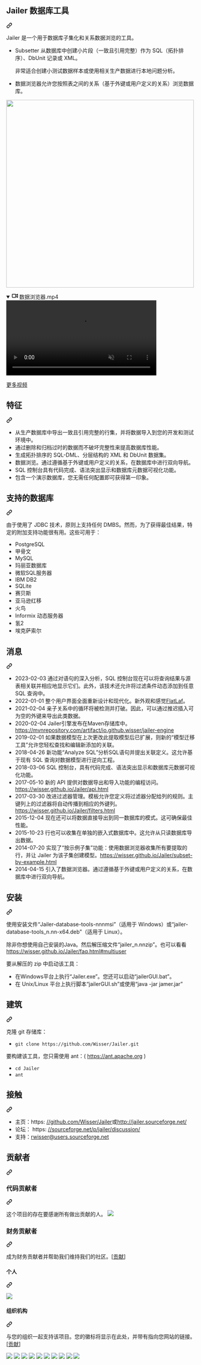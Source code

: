 <div class="Box-sc-g0xbh4-0 bJMeLZ js-snippet-clipboard-copy-unpositioned" data-hpc="true"><article class="markdown-body entry-content container-lg" itemprop="text"><div class="markdown-heading" dir="auto"><h1 tabindex="-1" class="heading-element" dir="auto"><font style="vertical-align: inherit;"><font style="vertical-align: inherit;">Jailer 数据库工具</font></font></h1><a id="user-content-jailer-database-tool" class="anchor" aria-label="永久链接：Jailer 数据库工具" href="#jailer-database-tool"><svg class="octicon octicon-link" viewBox="0 0 16 16" version="1.1" width="16" height="16" aria-hidden="true"><path d="m7.775 3.275 1.25-1.25a3.5 3.5 0 1 1 4.95 4.95l-2.5 2.5a3.5 3.5 0 0 1-4.95 0 .751.751 0 0 1 .018-1.042.751.751 0 0 1 1.042-.018 1.998 1.998 0 0 0 2.83 0l2.5-2.5a2.002 2.002 0 0 0-2.83-2.83l-1.25 1.25a.751.751 0 0 1-1.042-.018.751.751 0 0 1-.018-1.042Zm-4.69 9.64a1.998 1.998 0 0 0 2.83 0l1.25-1.25a.751.751 0 0 1 1.042.018.751.751 0 0 1 .018 1.042l-1.25 1.25a3.5 3.5 0 1 1-4.95-4.95l2.5-2.5a3.5 3.5 0 0 1 4.95 0 .751.751 0 0 1-.018 1.042.751.751 0 0 1-1.042.018 1.998 1.998 0 0 0-2.83 0l-2.5 2.5a1.998 1.998 0 0 0 0 2.83Z"></path></svg></a></div>
<p dir="auto"><font style="vertical-align: inherit;"><font style="vertical-align: inherit;">Jailer 是一个用于数据库子集化和关系数据浏览的工具。</font></font></p>
<ul dir="auto">
<li>
<p dir="auto"><font style="vertical-align: inherit;"><font style="vertical-align: inherit;">Subsetter 从数据库中创建小片段（一致且引用完整）作为 SQL（拓扑排序）、DbUnit 记录或 XML。</font></font></p>
<p dir="auto"><font style="vertical-align: inherit;"><font style="vertical-align: inherit;">非常适合创建小测试数据样本或使用相关生产数据进行本地问题分析。</font></font></p>
</li>
<li>
<p dir="auto"><font style="vertical-align: inherit;"><font style="vertical-align: inherit;">数据浏览器允许您按照表之间的关系（基于外键或用户定义的关系）浏览数据库。</font></font></p>
</li>
</ul>
<p dir="auto"><a target="_blank" rel="noopener noreferrer" href="/Wisser/Jailer/blob/master/docs/screenshot.png"><img src="/Wisser/Jailer/raw/master/docs/screenshot.png" width="500" style="max-width: 100%;"></a></p>
<details open="" class="details-reset border rounded-2">
  <summary class="px-3 py-2">
    <svg aria-hidden="true" height="16" viewBox="0 0 16 16" version="1.1" width="16" data-view-component="true" class="octicon octicon-device-camera-video">
    <path d="M16 3.75v8.5a.75.75 0 0 1-1.136.643L11 10.575v.675A1.75 1.75 0 0 1 9.25 13h-7.5A1.75 1.75 0 0 1 0 11.25v-6.5C0 3.784.784 3 1.75 3h7.5c.966 0 1.75.784 1.75 1.75v.675l3.864-2.318A.75.75 0 0 1 16 3.75Zm-6.5 1a.25.25 0 0 0-.25-.25h-7.5a.25.25 0 0 0-.25.25v6.5c0 .138.112.25.25.25h7.5a.25.25 0 0 0 .25-.25v-6.5ZM11 8.825l3.5 2.1v-5.85l-3.5 2.1Z"></path>
</svg>
    <span aria-label="视频描述 DataBrowser.mp4" class="m-1"><font style="vertical-align: inherit;"><font style="vertical-align: inherit;">数据浏览器.mp4</font></font></span>
    <span class="dropdown-caret"></span>
  </summary>

  <video src="https://private-user-images.githubusercontent.com/861721/142761281-299bddc4-eea7-4f26-8c24-54fccb31b152.mp4?jwt=eyJhbGciOiJIUzI1NiIsInR5cCI6IkpXVCJ9.eyJpc3MiOiJnaXRodWIuY29tIiwiYXVkIjoicmF3LmdpdGh1YnVzZXJjb250ZW50LmNvbSIsImtleSI6ImtleTUiLCJleHAiOjE3MTAzMTMwNDcsIm5iZiI6MTcxMDMxMjc0NywicGF0aCI6Ii84NjE3MjEvMTQyNzYxMjgxLTI5OWJkZGM0LWVlYTctNGYyNi04YzI0LTU0ZmNjYjMxYjE1Mi5tcDQ_WC1BbXotQWxnb3JpdGhtPUFXUzQtSE1BQy1TSEEyNTYmWC1BbXotQ3JlZGVudGlhbD1BS0lBVkNPRFlMU0E1M1BRSzRaQSUyRjIwMjQwMzEzJTJGdXMtZWFzdC0xJTJGczMlMkZhd3M0X3JlcXVlc3QmWC1BbXotRGF0ZT0yMDI0MDMxM1QwNjUyMjdaJlgtQW16LUV4cGlyZXM9MzAwJlgtQW16LVNpZ25hdHVyZT02MzU1NjNmYmI4ODY5Y2JhYmZjMzBkYmQ0Y2MwZThlMmRjOWE5YzVhYWYwYTFmYjBmNjRhYjNjMDgzMjNmM2FkJlgtQW16LVNpZ25lZEhlYWRlcnM9aG9zdCZhY3Rvcl9pZD0wJmtleV9pZD0wJnJlcG9faWQ9MCJ9.WdrnNzbPge4ftWQbgO40MoLPNX3egyCeHe2vDuZSVIs" data-canonical-src="https://private-user-images.githubusercontent.com/861721/142761281-299bddc4-eea7-4f26-8c24-54fccb31b152.mp4?jwt=eyJhbGciOiJIUzI1NiIsInR5cCI6IkpXVCJ9.eyJpc3MiOiJnaXRodWIuY29tIiwiYXVkIjoicmF3LmdpdGh1YnVzZXJjb250ZW50LmNvbSIsImtleSI6ImtleTUiLCJleHAiOjE3MTAzMTMwNDcsIm5iZiI6MTcxMDMxMjc0NywicGF0aCI6Ii84NjE3MjEvMTQyNzYxMjgxLTI5OWJkZGM0LWVlYTctNGYyNi04YzI0LTU0ZmNjYjMxYjE1Mi5tcDQ_WC1BbXotQWxnb3JpdGhtPUFXUzQtSE1BQy1TSEEyNTYmWC1BbXotQ3JlZGVudGlhbD1BS0lBVkNPRFlMU0E1M1BRSzRaQSUyRjIwMjQwMzEzJTJGdXMtZWFzdC0xJTJGczMlMkZhd3M0X3JlcXVlc3QmWC1BbXotRGF0ZT0yMDI0MDMxM1QwNjUyMjdaJlgtQW16LUV4cGlyZXM9MzAwJlgtQW16LVNpZ25hdHVyZT02MzU1NjNmYmI4ODY5Y2JhYmZjMzBkYmQ0Y2MwZThlMmRjOWE5YzVhYWYwYTFmYjBmNjRhYjNjMDgzMjNmM2FkJlgtQW16LVNpZ25lZEhlYWRlcnM9aG9zdCZhY3Rvcl9pZD0wJmtleV9pZD0wJnJlcG9faWQ9MCJ9.WdrnNzbPge4ftWQbgO40MoLPNX3egyCeHe2vDuZSVIs" controls="controls" muted="muted" class="d-block rounded-bottom-2 border-top width-fit" style="max-height:640px; min-height: 200px">

  </video>
</details>

<p dir="auto"><a href="https://wisser.github.io/Jailer/videos.html" rel="nofollow"><font style="vertical-align: inherit;"><font style="vertical-align: inherit;">更多视频</font></font></a></p>
<div class="markdown-heading" dir="auto"><h2 tabindex="-1" class="heading-element" dir="auto"><font style="vertical-align: inherit;"><font style="vertical-align: inherit;">特征</font></font></h2><a id="user-content-features" class="anchor" aria-label="永久链接：特点" href="#features"><svg class="octicon octicon-link" viewBox="0 0 16 16" version="1.1" width="16" height="16" aria-hidden="true"><path d="m7.775 3.275 1.25-1.25a3.5 3.5 0 1 1 4.95 4.95l-2.5 2.5a3.5 3.5 0 0 1-4.95 0 .751.751 0 0 1 .018-1.042.751.751 0 0 1 1.042-.018 1.998 1.998 0 0 0 2.83 0l2.5-2.5a2.002 2.002 0 0 0-2.83-2.83l-1.25 1.25a.751.751 0 0 1-1.042-.018.751.751 0 0 1-.018-1.042Zm-4.69 9.64a1.998 1.998 0 0 0 2.83 0l1.25-1.25a.751.751 0 0 1 1.042.018.751.751 0 0 1 .018 1.042l-1.25 1.25a3.5 3.5 0 1 1-4.95-4.95l2.5-2.5a3.5 3.5 0 0 1 4.95 0 .751.751 0 0 1-.018 1.042.751.751 0 0 1-1.042.018 1.998 1.998 0 0 0-2.83 0l-2.5 2.5a1.998 1.998 0 0 0 0 2.83Z"></path></svg></a></div>
<ul dir="auto">
<li><font style="vertical-align: inherit;"><font style="vertical-align: inherit;">从生产数据库中导出一致且引用完整的行集，并将数据导入到您的开发和测试环境中。</font></font></li>
<li><font style="vertical-align: inherit;"><font style="vertical-align: inherit;">通过删除和归档过时的数据而不破坏完整性来提高数据库性能。</font></font></li>
<li><font style="vertical-align: inherit;"><font style="vertical-align: inherit;">生成拓扑排序的 SQL-DML、分层结构的 XML 和 DbUnit 数据集。</font></font></li>
<li><font style="vertical-align: inherit;"><font style="vertical-align: inherit;">数据浏览。</font><font style="vertical-align: inherit;">通过遵循基于外键或用户定义的关系，在数据库中进行双向导航。</font></font></li>
<li><font style="vertical-align: inherit;"><font style="vertical-align: inherit;">SQL 控制台具有代码完成、语法突出显示和数据库元数据可视化功能。</font></font></li>
<li><font style="vertical-align: inherit;"><font style="vertical-align: inherit;">包含一个演示数据库，您无需任何配置即可获得第一印象。</font></font></li>
</ul>
<div class="markdown-heading" dir="auto"><h2 tabindex="-1" class="heading-element" dir="auto"><font style="vertical-align: inherit;"><font style="vertical-align: inherit;">支持的数据库</font></font></h2><a id="user-content-supported-databases" class="anchor" aria-label="永久链接：支持的数据库" href="#supported-databases"><svg class="octicon octicon-link" viewBox="0 0 16 16" version="1.1" width="16" height="16" aria-hidden="true"><path d="m7.775 3.275 1.25-1.25a3.5 3.5 0 1 1 4.95 4.95l-2.5 2.5a3.5 3.5 0 0 1-4.95 0 .751.751 0 0 1 .018-1.042.751.751 0 0 1 1.042-.018 1.998 1.998 0 0 0 2.83 0l2.5-2.5a2.002 2.002 0 0 0-2.83-2.83l-1.25 1.25a.751.751 0 0 1-1.042-.018.751.751 0 0 1-.018-1.042Zm-4.69 9.64a1.998 1.998 0 0 0 2.83 0l1.25-1.25a.751.751 0 0 1 1.042.018.751.751 0 0 1 .018 1.042l-1.25 1.25a3.5 3.5 0 1 1-4.95-4.95l2.5-2.5a3.5 3.5 0 0 1 4.95 0 .751.751 0 0 1-.018 1.042.751.751 0 0 1-1.042.018 1.998 1.998 0 0 0-2.83 0l-2.5 2.5a1.998 1.998 0 0 0 0 2.83Z"></path></svg></a></div>
<p dir="auto"><font style="vertical-align: inherit;"><font style="vertical-align: inherit;">由于使用了 JDBC 技术，原则上支持任何 DMBS。</font><font style="vertical-align: inherit;">然而，为了获得最佳结果，特定的附加支持功能很有用。</font><font style="vertical-align: inherit;">这些可用于：</font></font></p>
<ul dir="auto">
<li><font style="vertical-align: inherit;"><font style="vertical-align: inherit;">PostgreSQL</font></font></li>
<li><font style="vertical-align: inherit;"><font style="vertical-align: inherit;">甲骨文</font></font></li>
<li><font style="vertical-align: inherit;"><font style="vertical-align: inherit;">MySQL</font></font></li>
<li><font style="vertical-align: inherit;"><font style="vertical-align: inherit;">玛丽亚数据库</font></font></li>
<li><font style="vertical-align: inherit;"><font style="vertical-align: inherit;">微软SQL服务器</font></font></li>
<li><font style="vertical-align: inherit;"><font style="vertical-align: inherit;">IBM DB2</font></font></li>
<li><font style="vertical-align: inherit;"><font style="vertical-align: inherit;">SQLite</font></font></li>
<li><font style="vertical-align: inherit;"><font style="vertical-align: inherit;">赛贝斯</font></font></li>
<li><font style="vertical-align: inherit;"><font style="vertical-align: inherit;">亚马逊红移</font></font></li>
<li><font style="vertical-align: inherit;"><font style="vertical-align: inherit;">火鸟</font></font></li>
<li><font style="vertical-align: inherit;"><font style="vertical-align: inherit;">Informix 动态服务器</font></font></li>
<li><font style="vertical-align: inherit;"><font style="vertical-align: inherit;">氢2</font></font></li>
<li><font style="vertical-align: inherit;"><font style="vertical-align: inherit;">埃克萨索尔</font></font></li>
</ul>
<div class="markdown-heading" dir="auto"><h2 tabindex="-1" class="heading-element" dir="auto"><font style="vertical-align: inherit;"><font style="vertical-align: inherit;">消息</font></font></h2><a id="user-content-news" class="anchor" aria-label="永久链接：新闻" href="#news"><svg class="octicon octicon-link" viewBox="0 0 16 16" version="1.1" width="16" height="16" aria-hidden="true"><path d="m7.775 3.275 1.25-1.25a3.5 3.5 0 1 1 4.95 4.95l-2.5 2.5a3.5 3.5 0 0 1-4.95 0 .751.751 0 0 1 .018-1.042.751.751 0 0 1 1.042-.018 1.998 1.998 0 0 0 2.83 0l2.5-2.5a2.002 2.002 0 0 0-2.83-2.83l-1.25 1.25a.751.751 0 0 1-1.042-.018.751.751 0 0 1-.018-1.042Zm-4.69 9.64a1.998 1.998 0 0 0 2.83 0l1.25-1.25a.751.751 0 0 1 1.042.018.751.751 0 0 1 .018 1.042l-1.25 1.25a3.5 3.5 0 1 1-4.95-4.95l2.5-2.5a3.5 3.5 0 0 1 4.95 0 .751.751 0 0 1-.018 1.042.751.751 0 0 1-1.042.018 1.998 1.998 0 0 0-2.83 0l-2.5 2.5a1.998 1.998 0 0 0 0 2.83Z"></path></svg></a></div>
<ul dir="auto">
<li><font style="vertical-align: inherit;"><font style="vertical-align: inherit;">2023-02-03 通过对语句的深入分析，SQL 控制台现在可以将查询结果与源表相关联并相应地显示它们。</font><font style="vertical-align: inherit;">此外，该技术还允许将过滤条件动态添加到任意 SQL 查询中。</font></font></li>
<li><font style="vertical-align: inherit;"><font style="vertical-align: inherit;">2022-01-01 整个用户界面全面重新设计和现代化。</font><font style="vertical-align: inherit;">新外观和感觉</font></font><a href="https://github.com/JFormDesigner/FlatLaf"><font style="vertical-align: inherit;"><font style="vertical-align: inherit;">FlatLaf</font></font></a><font style="vertical-align: inherit;"><font style="vertical-align: inherit;">。</font></font></li>
<li><font style="vertical-align: inherit;"><font style="vertical-align: inherit;">2021-02-04 亲子关系中的循环将被检测并打破。</font><font style="vertical-align: inherit;">因此，可以通过推迟插入可为空的外键来导出此类数据。</font></font></li>
<li><font style="vertical-align: inherit;"><font style="vertical-align: inherit;">2020-02-04 Jailer引擎发布在Maven存储库中。</font></font><a href="https://mvnrepository.com/artifact/io.github.wisser/jailer-engine" rel="nofollow"><font style="vertical-align: inherit;"><font style="vertical-align: inherit;">https://mvnrepository.com/artifact/io.github.wisser/jailer-engine</font></font></a></li>
<li><font style="vertical-align: inherit;"><font style="vertical-align: inherit;">2019-02-01 如果数据模型在上次更改此提取模型后已扩展，则新的“模型迁移工具”允许您轻松查找和编辑新添加的关联。</font></font></li>
<li><font style="vertical-align: inherit;"><font style="vertical-align: inherit;">2018-04-26 新功能“Analyze SQL”分析SQL语句并提出关联定义。</font><font style="vertical-align: inherit;">这允许基于现有 SQL 查询对数据模型进行逆向工程。</font></font></li>
<li><font style="vertical-align: inherit;"><font style="vertical-align: inherit;">2018-03-06 SQL 控制台，具有代码完成、语法突出显示和数据库元数据可视化功能。</font></font></li>
<li><font style="vertical-align: inherit;"><font style="vertical-align: inherit;">2017-05-10 新的 API 提供对数据导出和导入功能的编程访问。</font></font><a href="https://wisser.github.io/Jailer/api.html" rel="nofollow"><font style="vertical-align: inherit;"><font style="vertical-align: inherit;">https://wisser.github.io/Jailer/api.html</font></font></a></li>
<li><font style="vertical-align: inherit;"><font style="vertical-align: inherit;">2017-03-30 改进过滤器管理。</font><font style="vertical-align: inherit;">模板允许您定义将过滤器分配给列的规则。</font><font style="vertical-align: inherit;">主键列上的过滤器将自动传播到相应的外键列。</font></font><a href="https://wisser.github.io/Jailer/filters.html" rel="nofollow"><font style="vertical-align: inherit;"><font style="vertical-align: inherit;">https://wisser.github.io/Jailer/filters.html</font></font></a></li>
<li><font style="vertical-align: inherit;"><font style="vertical-align: inherit;">2015-12-04 现在还可以将数据直接导出到同一数据库的模式。</font><font style="vertical-align: inherit;">这可确保最佳性能。</font></font></li>
<li><font style="vertical-align: inherit;"><font style="vertical-align: inherit;">2015-10-23 行也可以收集在单独的嵌入式数据库中。</font><font style="vertical-align: inherit;">这允许从只读数据库导出数据。</font></font></li>
<li><font style="vertical-align: inherit;"><font style="vertical-align: inherit;">2014-07-20 实现了“按示例子集”功能：使用数据浏览器收集所有要提取的行，并让 Jailer 为该子集创建模型。</font></font><a href="https://wisser.github.io/Jailer/subset-by-example.html" rel="nofollow"><font style="vertical-align: inherit;"><font style="vertical-align: inherit;">https://wisser.github.io/Jailer/subset-by-example.html</font></font></a></li>
<li><font style="vertical-align: inherit;"><font style="vertical-align: inherit;">2014-04-15 引入了数据浏览器。</font><font style="vertical-align: inherit;">通过遵循基于外键或用户定义的关系，在数据库中进行双向导航。</font></font></li>
</ul>
<div class="markdown-heading" dir="auto"><h2 tabindex="-1" class="heading-element" dir="auto"><font style="vertical-align: inherit;"><font style="vertical-align: inherit;">安装</font></font></h2><a id="user-content-installation" class="anchor" aria-label="永久链接：安装" href="#installation"><svg class="octicon octicon-link" viewBox="0 0 16 16" version="1.1" width="16" height="16" aria-hidden="true"><path d="m7.775 3.275 1.25-1.25a3.5 3.5 0 1 1 4.95 4.95l-2.5 2.5a3.5 3.5 0 0 1-4.95 0 .751.751 0 0 1 .018-1.042.751.751 0 0 1 1.042-.018 1.998 1.998 0 0 0 2.83 0l2.5-2.5a2.002 2.002 0 0 0-2.83-2.83l-1.25 1.25a.751.751 0 0 1-1.042-.018.751.751 0 0 1-.018-1.042Zm-4.69 9.64a1.998 1.998 0 0 0 2.83 0l1.25-1.25a.751.751 0 0 1 1.042.018.751.751 0 0 1 .018 1.042l-1.25 1.25a3.5 3.5 0 1 1-4.95-4.95l2.5-2.5a3.5 3.5 0 0 1 4.95 0 .751.751 0 0 1-.018 1.042.751.751 0 0 1-1.042.018 1.998 1.998 0 0 0-2.83 0l-2.5 2.5a1.998 1.998 0 0 0 0 2.83Z"></path></svg></a></div>
<p dir="auto"><font style="vertical-align: inherit;"><font style="vertical-align: inherit;">使用安装文件“Jailer-database-tools-nnnmsi”（适用于 Windows）或“jailer-database-tools_n.nn-x64.deb”（适用于 Linux）。</font></font></p>
<p dir="auto"><font style="vertical-align: inherit;"><font style="vertical-align: inherit;">除非你想使用自己安装的Java。</font><font style="vertical-align: inherit;">然后解压缩文件“jailer_n.nnzip”。</font><font style="vertical-align: inherit;">也可以看看</font></font><a href="https://wisser.github.io/Jailer/faq.html#multiuser" rel="nofollow"></a><a href="https://wisser.github.io/Jailer/faq.html#multiuser" rel="nofollow"><font style="vertical-align: inherit;"><font style="vertical-align: inherit;">https://wisser.github.io/Jailer/faq.html#multiuser</font></font></a></p>
<p dir="auto"><font style="vertical-align: inherit;"><font style="vertical-align: inherit;">要从解压的 zip 中启动该工具：</font></font></p>
<ul dir="auto">
<li><font style="vertical-align: inherit;"><font style="vertical-align: inherit;">在Windows平台上执行“Jailer.exe”。</font><font style="vertical-align: inherit;">您还可以启动“jailerGUI.bat”。</font></font></li>
<li><font style="vertical-align: inherit;"><font style="vertical-align: inherit;">在 Unix/Linux 平台上执行脚本“jailerGUI.sh”或使用“java -jar jamer.jar”</font></font></li>
</ul>
<div class="markdown-heading" dir="auto"><h2 tabindex="-1" class="heading-element" dir="auto"><font style="vertical-align: inherit;"><font style="vertical-align: inherit;">建筑</font></font></h2><a id="user-content-building" class="anchor" aria-label="永久链接： 建筑" href="#building"><svg class="octicon octicon-link" viewBox="0 0 16 16" version="1.1" width="16" height="16" aria-hidden="true"><path d="m7.775 3.275 1.25-1.25a3.5 3.5 0 1 1 4.95 4.95l-2.5 2.5a3.5 3.5 0 0 1-4.95 0 .751.751 0 0 1 .018-1.042.751.751 0 0 1 1.042-.018 1.998 1.998 0 0 0 2.83 0l2.5-2.5a2.002 2.002 0 0 0-2.83-2.83l-1.25 1.25a.751.751 0 0 1-1.042-.018.751.751 0 0 1-.018-1.042Zm-4.69 9.64a1.998 1.998 0 0 0 2.83 0l1.25-1.25a.751.751 0 0 1 1.042.018.751.751 0 0 1 .018 1.042l-1.25 1.25a3.5 3.5 0 1 1-4.95-4.95l2.5-2.5a3.5 3.5 0 0 1 4.95 0 .751.751 0 0 1-.018 1.042.751.751 0 0 1-1.042.018 1.998 1.998 0 0 0-2.83 0l-2.5 2.5a1.998 1.998 0 0 0 0 2.83Z"></path></svg></a></div>
<p dir="auto"><font style="vertical-align: inherit;"><font style="vertical-align: inherit;">克隆 git 存储库：</font></font></p>
<ul dir="auto">
<li><code>git clone https://github.com/Wisser/Jailer.git</code></li>
</ul>
<p dir="auto"><font style="vertical-align: inherit;"><font style="vertical-align: inherit;">要构建该工具，您只需使用 ant：( </font></font><a href="https://ant.apache.org" rel="nofollow"><font style="vertical-align: inherit;"><font style="vertical-align: inherit;">https://ant.apache.org</font></font></a><font style="vertical-align: inherit;"><font style="vertical-align: inherit;"> )</font></font></p>
<ul dir="auto">
<li><code>cd Jailer</code></li>
<li><code>ant</code></li>
</ul>
<div class="markdown-heading" dir="auto"><h2 tabindex="-1" class="heading-element" dir="auto"><font style="vertical-align: inherit;"><font style="vertical-align: inherit;">接触</font></font></h2><a id="user-content-contact" class="anchor" aria-label="永久链接：联系方式" href="#contact"><svg class="octicon octicon-link" viewBox="0 0 16 16" version="1.1" width="16" height="16" aria-hidden="true"><path d="m7.775 3.275 1.25-1.25a3.5 3.5 0 1 1 4.95 4.95l-2.5 2.5a3.5 3.5 0 0 1-4.95 0 .751.751 0 0 1 .018-1.042.751.751 0 0 1 1.042-.018 1.998 1.998 0 0 0 2.83 0l2.5-2.5a2.002 2.002 0 0 0-2.83-2.83l-1.25 1.25a.751.751 0 0 1-1.042-.018.751.751 0 0 1-.018-1.042Zm-4.69 9.64a1.998 1.998 0 0 0 2.83 0l1.25-1.25a.751.751 0 0 1 1.042.018.751.751 0 0 1 .018 1.042l-1.25 1.25a3.5 3.5 0 1 1-4.95-4.95l2.5-2.5a3.5 3.5 0 0 1 4.95 0 .751.751 0 0 1-.018 1.042.751.751 0 0 1-1.042.018 1.998 1.998 0 0 0-2.83 0l-2.5 2.5a1.998 1.998 0 0 0 0 2.83Z"></path></svg></a></div>
<ul dir="auto">
<li><font style="vertical-align: inherit;"><font style="vertical-align: inherit;">主页：https:     </font></font><a href="https://github.com/Wisser/Jailer"><font style="vertical-align: inherit;"><font style="vertical-align: inherit;">//github.com/Wisser/Jailer</font></font></a><font style="vertical-align: inherit;"><font style="vertical-align: inherit;">或</font></font><a href="http://jailer.sourceforge.net/" rel="nofollow"><font style="vertical-align: inherit;"><font style="vertical-align: inherit;">http://jailer.sourceforge.net/</font></font></a></li>
<li><font style="vertical-align: inherit;"><font style="vertical-align: inherit;">论坛：    https: </font></font><a href="https://sourceforge.net/p/jailer/discussion/" rel="nofollow"><font style="vertical-align: inherit;"><font style="vertical-align: inherit;">//sourceforge.net/p/jailer/discussion/</font></font></a></li>
<li><font style="vertical-align: inherit;"><font style="vertical-align: inherit;">支持：</font></font><a href="mailto:rwisser@users.sourceforge.net"><font style="vertical-align: inherit;"><font style="vertical-align: inherit;">rwisser@users.sourceforge.net</font></font></a></li>
</ul>
<div class="markdown-heading" dir="auto"><h2 tabindex="-1" class="heading-element" dir="auto"><font style="vertical-align: inherit;"><font style="vertical-align: inherit;">贡献者</font></font></h2><a id="user-content-contributors" class="anchor" aria-label="永久链接：贡献者" href="#contributors"><svg class="octicon octicon-link" viewBox="0 0 16 16" version="1.1" width="16" height="16" aria-hidden="true"><path d="m7.775 3.275 1.25-1.25a3.5 3.5 0 1 1 4.95 4.95l-2.5 2.5a3.5 3.5 0 0 1-4.95 0 .751.751 0 0 1 .018-1.042.751.751 0 0 1 1.042-.018 1.998 1.998 0 0 0 2.83 0l2.5-2.5a2.002 2.002 0 0 0-2.83-2.83l-1.25 1.25a.751.751 0 0 1-1.042-.018.751.751 0 0 1-.018-1.042Zm-4.69 9.64a1.998 1.998 0 0 0 2.83 0l1.25-1.25a.751.751 0 0 1 1.042.018.751.751 0 0 1 .018 1.042l-1.25 1.25a3.5 3.5 0 1 1-4.95-4.95l2.5-2.5a3.5 3.5 0 0 1 4.95 0 .751.751 0 0 1-.018 1.042.751.751 0 0 1-1.042.018 1.998 1.998 0 0 0-2.83 0l-2.5 2.5a1.998 1.998 0 0 0 0 2.83Z"></path></svg></a></div>
<div class="markdown-heading" dir="auto"><h3 tabindex="-1" class="heading-element" dir="auto"><font style="vertical-align: inherit;"><font style="vertical-align: inherit;">代码贡献者</font></font></h3><a id="user-content-code-contributors" class="anchor" aria-label="永久链接：代码贡献者" href="#code-contributors"><svg class="octicon octicon-link" viewBox="0 0 16 16" version="1.1" width="16" height="16" aria-hidden="true"><path d="m7.775 3.275 1.25-1.25a3.5 3.5 0 1 1 4.95 4.95l-2.5 2.5a3.5 3.5 0 0 1-4.95 0 .751.751 0 0 1 .018-1.042.751.751 0 0 1 1.042-.018 1.998 1.998 0 0 0 2.83 0l2.5-2.5a2.002 2.002 0 0 0-2.83-2.83l-1.25 1.25a.751.751 0 0 1-1.042-.018.751.751 0 0 1-.018-1.042Zm-4.69 9.64a1.998 1.998 0 0 0 2.83 0l1.25-1.25a.751.751 0 0 1 1.042.018.751.751 0 0 1 .018 1.042l-1.25 1.25a3.5 3.5 0 1 1-4.95-4.95l2.5-2.5a3.5 3.5 0 0 1 4.95 0 .751.751 0 0 1-.018 1.042.751.751 0 0 1-1.042.018 1.998 1.998 0 0 0-2.83 0l-2.5 2.5a1.998 1.998 0 0 0 0 2.83Z"></path></svg></a></div>
<p dir="auto"><font style="vertical-align: inherit;"><font style="vertical-align: inherit;">这个项目的存在要感谢所有做出贡献的人。
</font></font><a href="https://github.com/Wisser/Jailer/graphs/contributors"><img src="https://camo.githubusercontent.com/1c1313dd278bc3ad8143a028f9777be11aee1bb1ca07f9f658710b8647cfd6d7/68747470733a2f2f6f70656e636f6c6c6563746976652e636f6d2f4a61696c65722f636f6e7472696275746f72732e7376673f77696474683d38393026627574746f6e3d66616c7365" data-canonical-src="https://opencollective.com/Jailer/contributors.svg?width=890&amp;button=false" style="max-width: 100%;"></a></p>
<div class="markdown-heading" dir="auto"><h3 tabindex="-1" class="heading-element" dir="auto"><font style="vertical-align: inherit;"><font style="vertical-align: inherit;">财务贡献者</font></font></h3><a id="user-content-financial-contributors" class="anchor" aria-label="永久链接：财务贡献者" href="#financial-contributors"><svg class="octicon octicon-link" viewBox="0 0 16 16" version="1.1" width="16" height="16" aria-hidden="true"><path d="m7.775 3.275 1.25-1.25a3.5 3.5 0 1 1 4.95 4.95l-2.5 2.5a3.5 3.5 0 0 1-4.95 0 .751.751 0 0 1 .018-1.042.751.751 0 0 1 1.042-.018 1.998 1.998 0 0 0 2.83 0l2.5-2.5a2.002 2.002 0 0 0-2.83-2.83l-1.25 1.25a.751.751 0 0 1-1.042-.018.751.751 0 0 1-.018-1.042Zm-4.69 9.64a1.998 1.998 0 0 0 2.83 0l1.25-1.25a.751.751 0 0 1 1.042.018.751.751 0 0 1 .018 1.042l-1.25 1.25a3.5 3.5 0 1 1-4.95-4.95l2.5-2.5a3.5 3.5 0 0 1 4.95 0 .751.751 0 0 1-.018 1.042.751.751 0 0 1-1.042.018 1.998 1.998 0 0 0-2.83 0l-2.5 2.5a1.998 1.998 0 0 0 0 2.83Z"></path></svg></a></div>
<p dir="auto"><font style="vertical-align: inherit;"><font style="vertical-align: inherit;">成为财务贡献者并帮助我们维持我们的社区。</font><font style="vertical-align: inherit;">[</font></font><a href="https://opencollective.com/Jailer/contribute" rel="nofollow"><font style="vertical-align: inherit;"><font style="vertical-align: inherit;">贡献</font></font></a><font style="vertical-align: inherit;"><font style="vertical-align: inherit;">]</font></font></p>
<div class="markdown-heading" dir="auto"><h4 tabindex="-1" class="heading-element" dir="auto"><font style="vertical-align: inherit;"><font style="vertical-align: inherit;">个人</font></font></h4><a id="user-content-individuals" class="anchor" aria-label="永久链接：个人" href="#individuals"><svg class="octicon octicon-link" viewBox="0 0 16 16" version="1.1" width="16" height="16" aria-hidden="true"><path d="m7.775 3.275 1.25-1.25a3.5 3.5 0 1 1 4.95 4.95l-2.5 2.5a3.5 3.5 0 0 1-4.95 0 .751.751 0 0 1 .018-1.042.751.751 0 0 1 1.042-.018 1.998 1.998 0 0 0 2.83 0l2.5-2.5a2.002 2.002 0 0 0-2.83-2.83l-1.25 1.25a.751.751 0 0 1-1.042-.018.751.751 0 0 1-.018-1.042Zm-4.69 9.64a1.998 1.998 0 0 0 2.83 0l1.25-1.25a.751.751 0 0 1 1.042.018.751.751 0 0 1 .018 1.042l-1.25 1.25a3.5 3.5 0 1 1-4.95-4.95l2.5-2.5a3.5 3.5 0 0 1 4.95 0 .751.751 0 0 1-.018 1.042.751.751 0 0 1-1.042.018 1.998 1.998 0 0 0-2.83 0l-2.5 2.5a1.998 1.998 0 0 0 0 2.83Z"></path></svg></a></div>
<p dir="auto"><a href="https://opencollective.com/Jailer" rel="nofollow"><img src="https://camo.githubusercontent.com/252834074ac73dd89dc868f241200a32663e4527b742ac51cd922cb8ca2a368b/68747470733a2f2f6f70656e636f6c6c6563746976652e636f6d2f4a61696c65722f696e646976696475616c732e7376673f77696474683d383930" data-canonical-src="https://opencollective.com/Jailer/individuals.svg?width=890" style="max-width: 100%;"></a></p>
<div class="markdown-heading" dir="auto"><h4 tabindex="-1" class="heading-element" dir="auto"><font style="vertical-align: inherit;"><font style="vertical-align: inherit;">组织机构</font></font></h4><a id="user-content-organizations" class="anchor" aria-label="永久链接：组织" href="#organizations"><svg class="octicon octicon-link" viewBox="0 0 16 16" version="1.1" width="16" height="16" aria-hidden="true"><path d="m7.775 3.275 1.25-1.25a3.5 3.5 0 1 1 4.95 4.95l-2.5 2.5a3.5 3.5 0 0 1-4.95 0 .751.751 0 0 1 .018-1.042.751.751 0 0 1 1.042-.018 1.998 1.998 0 0 0 2.83 0l2.5-2.5a2.002 2.002 0 0 0-2.83-2.83l-1.25 1.25a.751.751 0 0 1-1.042-.018.751.751 0 0 1-.018-1.042Zm-4.69 9.64a1.998 1.998 0 0 0 2.83 0l1.25-1.25a.751.751 0 0 1 1.042.018.751.751 0 0 1 .018 1.042l-1.25 1.25a3.5 3.5 0 1 1-4.95-4.95l2.5-2.5a3.5 3.5 0 0 1 4.95 0 .751.751 0 0 1-.018 1.042.751.751 0 0 1-1.042.018 1.998 1.998 0 0 0-2.83 0l-2.5 2.5a1.998 1.998 0 0 0 0 2.83Z"></path></svg></a></div>
<p dir="auto"><font style="vertical-align: inherit;"><font style="vertical-align: inherit;">与您的组织一起支持该项目。</font><font style="vertical-align: inherit;">您的徽标将显示在此处，并带有指向您网站的链接。</font><font style="vertical-align: inherit;">[</font></font><a href="https://opencollective.com/Jailer/contribute" rel="nofollow"><font style="vertical-align: inherit;"><font style="vertical-align: inherit;">贡献</font></font></a><font style="vertical-align: inherit;"><font style="vertical-align: inherit;">]</font></font></p>
<p dir="auto"><a href="https://opencollective.com/Jailer/organization/0/website" rel="nofollow"><img src="https://camo.githubusercontent.com/de20879cc0e5830eb5f85f107e1f781c98e6221cda3d5b8e14455ebca3d95934/68747470733a2f2f6f70656e636f6c6c6563746976652e636f6d2f4a61696c65722f6f7267616e697a6174696f6e2f302f6176617461722e737667" data-canonical-src="https://opencollective.com/Jailer/organization/0/avatar.svg" style="max-width: 100%;"></a>
<a href="https://opencollective.com/Jailer/organization/1/website" rel="nofollow"><img src="https://camo.githubusercontent.com/207ef79cc24d11bfeed7239e8923204a24b9d619dbe1a6f6485c40e72fdd2145/68747470733a2f2f6f70656e636f6c6c6563746976652e636f6d2f4a61696c65722f6f7267616e697a6174696f6e2f312f6176617461722e737667" data-canonical-src="https://opencollective.com/Jailer/organization/1/avatar.svg" style="max-width: 100%;"></a>
<a href="https://opencollective.com/Jailer/organization/2/website" rel="nofollow"><img src="https://camo.githubusercontent.com/44ee202a35d5ffd84748d66f8bc3380a97688838fc40c77d27cb158a693d356a/68747470733a2f2f6f70656e636f6c6c6563746976652e636f6d2f4a61696c65722f6f7267616e697a6174696f6e2f322f6176617461722e737667" data-canonical-src="https://opencollective.com/Jailer/organization/2/avatar.svg" style="max-width: 100%;"></a>
<a href="https://opencollective.com/Jailer/organization/3/website" rel="nofollow"><img src="https://camo.githubusercontent.com/ef19017d8f7219a339012f2415f2d3430803a9a3f86fbc3eb5b92aa9dbe67586/68747470733a2f2f6f70656e636f6c6c6563746976652e636f6d2f4a61696c65722f6f7267616e697a6174696f6e2f332f6176617461722e737667" data-canonical-src="https://opencollective.com/Jailer/organization/3/avatar.svg" style="max-width: 100%;"></a>
<a href="https://opencollective.com/Jailer/organization/4/website" rel="nofollow"><img src="https://camo.githubusercontent.com/48b2064b8f540866e89e553a45ae422d44464be87441f46d695d8dab3b7a6a10/68747470733a2f2f6f70656e636f6c6c6563746976652e636f6d2f4a61696c65722f6f7267616e697a6174696f6e2f342f6176617461722e737667" data-canonical-src="https://opencollective.com/Jailer/organization/4/avatar.svg" style="max-width: 100%;"></a>
<a href="https://opencollective.com/Jailer/organization/5/website" rel="nofollow"><img src="https://camo.githubusercontent.com/ecf0b3e63d9311b88254a6d7f9498e2bee77a43aaa1edfee671f86652ffb818c/68747470733a2f2f6f70656e636f6c6c6563746976652e636f6d2f4a61696c65722f6f7267616e697a6174696f6e2f352f6176617461722e737667" data-canonical-src="https://opencollective.com/Jailer/organization/5/avatar.svg" style="max-width: 100%;"></a>
<a href="https://opencollective.com/Jailer/organization/6/website" rel="nofollow"><img src="https://camo.githubusercontent.com/4b34335f853a0e2ca212f85fbed82068e5d763c23eb4d9be0fd714a81331cbf3/68747470733a2f2f6f70656e636f6c6c6563746976652e636f6d2f4a61696c65722f6f7267616e697a6174696f6e2f362f6176617461722e737667" data-canonical-src="https://opencollective.com/Jailer/organization/6/avatar.svg" style="max-width: 100%;"></a>
<a href="https://opencollective.com/Jailer/organization/7/website" rel="nofollow"><img src="https://camo.githubusercontent.com/bf069e1986adf23285155fad90fa9d2d54c2a8f00cfd6828dc2ba024e28890c8/68747470733a2f2f6f70656e636f6c6c6563746976652e636f6d2f4a61696c65722f6f7267616e697a6174696f6e2f372f6176617461722e737667" data-canonical-src="https://opencollective.com/Jailer/organization/7/avatar.svg" style="max-width: 100%;"></a>
<a href="https://opencollective.com/Jailer/organization/8/website" rel="nofollow"><img src="https://camo.githubusercontent.com/d4c7cc4f362b88ae5dc20f161f7b87d15d4da290fcc9b0b74467947ffbb0bd15/68747470733a2f2f6f70656e636f6c6c6563746976652e636f6d2f4a61696c65722f6f7267616e697a6174696f6e2f382f6176617461722e737667" data-canonical-src="https://opencollective.com/Jailer/organization/8/avatar.svg" style="max-width: 100%;"></a>
<a href="https://opencollective.com/Jailer/organization/9/website" rel="nofollow"><img src="https://camo.githubusercontent.com/010f71351c8013f3a3695bfde2cf63735d9f56579f6481e0b488b47a0f164a2f/68747470733a2f2f6f70656e636f6c6c6563746976652e636f6d2f4a61696c65722f6f7267616e697a6174696f6e2f392f6176617461722e737667" data-canonical-src="https://opencollective.com/Jailer/organization/9/avatar.svg" style="max-width: 100%;"></a></p>
</article></div>
